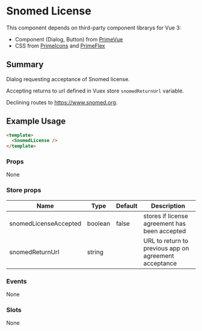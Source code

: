 <script setup>
import Basic from './demo/SnomedLicense/Basic.vue'
</script>

# Snomed License

This component depends on third-party component librarys for Vue 3:

- Component (Dialog, Button) from [PrimeVue](https://www.primefaces.org/primevue/)
- CSS from [PrimeIcons](https://www.primefaces.org/showcase/icons.xhtml) and [PrimeFlex](https://www.primefaces.org/primeflex/)

## Summary

Dialog requesting acceptance of Snomed license.

Accepting returns to url defined in Vuex store `snomedReturnUrl` variable.

Declining routes to https://www.snomed.org.

## Example Usage

<DemoContainer>
  <Basic/>
</DemoContainer>

```html
<template>
  <SnomedLicense />
</template>
```

### Props

None

### Store props

| Name | Type | Default | Description |
| ---- | ---- | ------- | ----------- |
| snomedLicenseAccepted | boolean| false   | stores if license agreement has been accepted |
| snomedReturnUrl | string |  | URL to return to previous app on agreement acceptance |

### Events

None

### Slots

None
